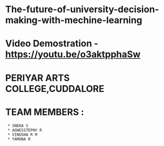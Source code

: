 # The-future-of-university-decision-making-with-mechine-learning
# Video Demostration - https://youtu.be/o3aktpphaSw



# PERIYAR ARTS COLLEGE,CUDDALORE


# TEAM MEMBERS :
     * SNEKA S
     * AGNESSTEPHY R
     * VINUSHA R M
     * YAMUNA R
     
     

